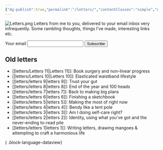 ```yaml
---
{"dg-publish":true,"permalink":"/letters/","contentClasses":"simple","noteIcon":""}
---
```



![Letters.png](/img/user/assets/Letters.png)
Letters from me to you, delivered to your email inbox very infrequently. Some rambling thoughts, things I’ve made, interesting links etc.

<form action="https://buttondown.email/api/emails/embed-subscribe/Teresa" method="post" target="popupwindow" onsubmit="window.open('https://buttondown.email/Teresa', 'popupwindow')" class="embeddable-buttondown-form">
<label for="bd-email">Your email</label>
<input type="email" name="email" id="bd-email" />
<input type="submit" value="Subscribe" class="btn" />
</form>

## Old letters
- [[letters/Letters 11\|Letters 11]]: Book surgery and non-linear progress
- [[letters/Letters 10\|Letters 10]]: Elasticated waistband lifestyle
- [[letters/letters 9\|letters 9]]: Trust your gut
- [[letters/letters 8\|letters 8]]: End of the year and 100 heads
- [[letters/letters 7\|letters 7]]: Back to making big plans
- [[letters/letters 6\|letters 6]]: Finishing a sketchbook
- [[letters/letters 5\|letters 5]]: Making the most of right now
- [[letters/letters 4\|letters 4]]: Bendy like a tent pole
- [[letters/letters 3\|letters 3]]: Am I doing self-care right?
- [[letters/letters 2\|letters 2]]: Identity, using what you've got and the never-ending to-read pile
- [[letters/letters 1\|letters 1]]: Writing letters, drawing mangoes & attempting to craft a harmonious life

{ .block-language-dataview}